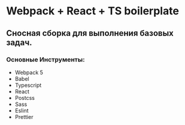 # Webpack + React + TS boilerplate

## Сносная сборка для выполнения базовых задач.

### Основные Инструменты:

- Webpack 5
- Babel
- Typescript
- React
- Postcss
- Sass
- Eslint
- Prettier